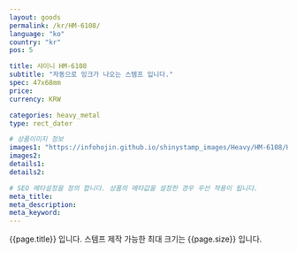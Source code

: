 ```yaml
---
layout: goods
permalink: /kr/HM-6108/
language: "ko"
country: "kr"
pos: 5

title: 샤이니 HM-6108
subtitle: "자동으로 잉크가 나오는 스템프 입니다."
spec: 47x68mm
price: 
currency: KRW

categories: heavy_metal
type: rect_dater

# 상품이미지 정보
images1: "https://infohojin.github.io/shinystamp_images/Heavy/HM-6108/HM-6108_1.jpg"
images2:
details1:
details2:    

# SEO 메타설정을 정의 합니다. 상품의 메타값을 설정한 경우 우선 적용이 됩니다.
meta_title: 
meta_description:
meta_keyword:
---
```


{{page.title}} 입니다. 스템프 제작 가능한 최대 크기는 {{page.size}} 입니다.